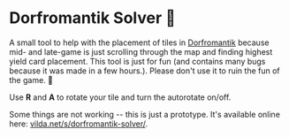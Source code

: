 # Dorfromantik Solver 🏡

A small tool to help with the placement of tiles in <a href="https://toukana.com/dorfromantik/">Dorfromantik</a> because mid- and late-game is just scrolling through the map and finding highest yield card placement.
This tool is just for fun (and contains many bugs because it was made in a few hours.).
Please don't use it to ruin the fun of the game. 🙂

Use <b>R</b> and <b>A</b> to rotate your tile and turn the autorotate on/off.

Some things are not working -- this is just a prototype.
It's available online here: [vilda.net/s/dorfromantik-solver/](https://vilda.net/s/dorfromantik-solver/).